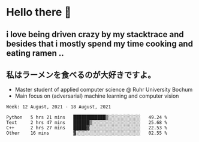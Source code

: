 # Hello there 👋

## i love being driven crazy by my stacktrace and besides that i mostly spend my time cooking and eating ramen ..
## 私はラーメンを食べるのが大好きですよ。

* Master student of applied computer science @ Ruhr University Bochum
* Main focus on (adversarial) machine learning and computer vision

<!--START_SECTION:waka-->
```text
Week: 12 August, 2021 - 18 August, 2021

Python   5 hrs 21 mins   ████████████▒░░░░░░░░░░░░   49.24 % 
Text     2 hrs 47 mins   ██████▒░░░░░░░░░░░░░░░░░░   25.68 % 
C++      2 hrs 27 mins   █████▓░░░░░░░░░░░░░░░░░░░   22.53 % 
Other    16 mins         ▓░░░░░░░░░░░░░░░░░░░░░░░░   02.55 % 
```
<!--END_SECTION:waka-->
